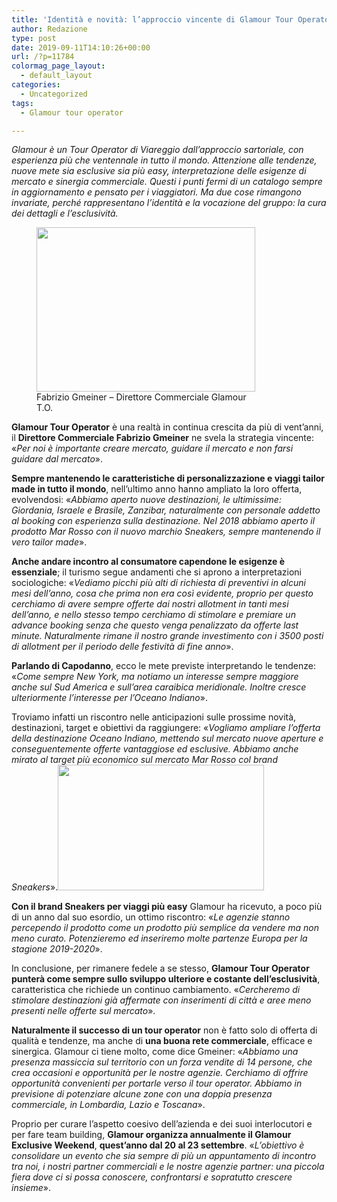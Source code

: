 ```yaml
---
title: 'Identità e novità: l’approccio vincente di Glamour Tour Operator'
author: Redazione
type: post
date: 2019-09-11T14:10:26+00:00
url: /?p=11784
colormag_page_layout:
  - default_layout
categories:
  - Uncategorized
tags:
  - Glamour tour operator

---
```

_Glamour è un Tour Operator di Viareggio dall’approccio sartoriale, con esperienza più che ventennale in tutto il mondo. Attenzione alle tendenze, nuove mete sia esclusive sia più easy, interpretazione delle esigenze di mercato e sinergia commerciale. Questi i punti fermi di un catalogo sempre in aggiornamento e pensato per i viaggiatori. Ma due cose rimangono invariate, perché rappresentano l’identità e la vocazione del gruppo: la cura dei dettagli e l’esclusività._

<figure id="attachment_11785" aria-describedby="caption-attachment-11785" style="width: 350px" class="wp-caption alignleft"><img decoding="async" loading="lazy" class="wp-image-11785" src="https://progressonline.it/wp-content/uploads/2019/09/Fabrizio-300x225.jpg" alt="" width="350" height="263" /><figcaption id="caption-attachment-11785" class="wp-caption-text">Fabrizio Gmeiner &#8211; Direttore Commerciale Glamour T.O.</figcaption></figure>

**Glamour Tour Operator** è una realtà in continua crescita da più di vent’anni, il **Direttore Commerciale Fabrizio Gmeiner** ne svela la strategia vincente: «_Per noi è importante creare mercato, guidare il mercato e non farsi guidare dal mercato_».

**Sempre mantenendo le caratteristiche di personalizzazione e viaggi tailor made in tutto il mondo**, nell’ultimo anno hanno ampliato la loro offerta, evolvendosi: «_Abbiamo aperto nuove destinazioni, le ultimissime: Giordania, Israele e Brasile, Zanzibar, naturalmente con personale addetto al booking con esperienza sulla destinazione. Nel 2018 abbiamo aperto il prodotto Mar Rosso con il nuovo marchio Sneakers, sempre mantenendo il vero tailor made_».

**Anche andare incontro al consumatore capendone le esigenze è essenziale**; il turismo segue andamenti che si aprono a interpretazioni sociologiche: «_Vediamo picchi più alti di richiesta di preventivi in alcuni mesi dell&#8217;anno, cosa che prima non era così evidente, proprio per questo cerchiamo di avere sempre offerte dai nostri allotment in tanti mesi dell&#8217;anno, e nello stesso tempo cerchiamo di stimolare e premiare un advance booking senza che questo venga penalizzato da offerte last minute. Naturalmente rimane il nostro grande investimento con i 3500 posti di allotment per il periodo delle festività di fine anno_».

**Parlando di Capodanno**, ecco le mete previste interpretando le tendenze: «_Come sempre New York, ma notiamo un interesse sempre maggiore anche sul Sud America e sull’area caraibica meridionale. Inoltre cresce ulteriormente l&#8217;interesse per l&#8217;Oceano Indiano_».

Troviamo infatti un riscontro nelle anticipazioni sulle prossime novità, destinazioni, target e obiettivi da raggiungere: «_Vogliamo ampliare l&#8217;offerta della destinazione Oceano Indiano, mettendo sul mercato nuove aperture e conseguentemente offerte vantaggiose ed esclusive. Abbiamo anche mirato al target più economico sul mercato Mar Rosso col brand Sneakers_».<img decoding="async" loading="lazy" class="alignright wp-image-9779" src="https://progressonline.it/wp-content/uploads/2018/10/glamour-logo-2-300x183.jpg" alt="" width="330" height="201" />

**Con il brand Sneakers per viaggi più easy** Glamour ha ricevuto, a poco più di un anno dal suo esordio, un ottimo riscontro: «_Le agenzie stanno percependo il prodotto come un prodotto più semplice da vendere ma non meno curato. Potenzieremo ed inseriremo molte partenze Europa per la stagione 2019-2020_».

In conclusione, per rimanere fedele a se stesso, **Glamour Tour Operator punterà come sempre sullo sviluppo ulteriore e costante dell’esclusività**, caratteristica che richiede un continuo cambiamento. «_Cercheremo di stimolare destinazioni già affermate con inserimenti di città e aree meno presenti nelle offerte sul mercato_».

**Naturalmente il successo di un tour operator** non è fatto solo di offerta di qualità e tendenze, ma anche di **una buona rete commerciale**, efficace e sinergica. Glamour ci tiene molto, come dice Gmeiner: «_Abbiamo una presenza massiccia sul territorio con un forza vendite di 14 persone, che crea occasioni e opportunità per le nostre agenzie. Cerchiamo di offrire opportunità convenienti per portarle verso il tour operator. Abbiamo in previsione di potenziare alcune zone con una doppia presenza commerciale, in Lombardia, Lazio e Toscana_».

Proprio per curare l’aspetto coesivo dell’azienda e dei suoi interlocutori e per fare team building, **Glamour organizza annualmente il Glamour Exclusive Weekend**, **quest’anno dal 20 al 23 settembre**. «_L’obiettivo è consolidare un evento che sia sempre di più un appuntamento di incontro tra noi, i nostri partner commerciali e le nostre agenzie partner: una piccola fiera dove ci si possa conoscere, confrontarsi e sopratutto crescere insieme_».